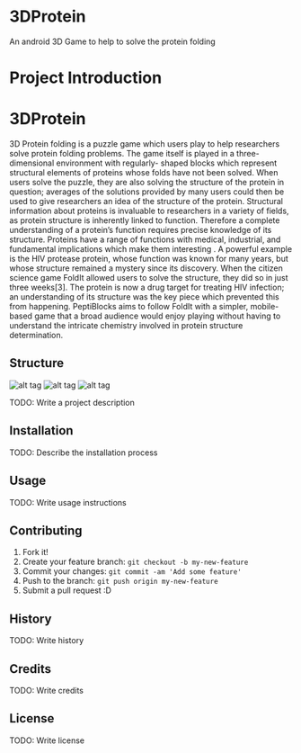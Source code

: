 # 3DProtein
An android 3D Game to help to solve the protein folding
# Project Introduction
# 3DProtein
3D Protein folding is a puzzle game which users play to help researchers solve protein folding problems. The game itself is played in a three-dimensional environment with regularly- shaped blocks which represent structural elements of proteins whose folds have not been solved. When users solve the puzzle, they are also solving the structure of the protein in question; averages of the solutions provided by many users could then be used to give researchers an idea of the structure of the protein. Structural information about proteins is invaluable to researchers in a variety of fields, as protein structure is inherently linked to function. Therefore a complete understanding of a protein’s function requires precise knowledge of its structure.
Proteins have a range of functions with medical, industrial, and fundamental implications which make them interesting . A powerful example is the HIV protease protein, whose function was known for many years, but whose structure remained a mystery since its discovery. When the citizen science game FoldIt allowed users to solve the structure, they did so in just three weeks[3]. The protein is now a drug target for treating HIV infection; an understanding of its structure was the key piece which prevented this from happening. PeptiBlocks aims to follow FoldIt with a simpler, mobile-based game that a broad audience would enjoy playing without having to understand the intricate chemistry involved in protein structure determination.

## Structure

![alt tag](https://raw.githubusercontent.com/hebe889900/3DProtein/master/demo/Block.png)
![alt tag](https://raw.githubusercontent.com/hebe889900/3DProtein/master/demo/Demo1.png)
![alt tag](https://raw.githubusercontent.com/hebe889900/3DProtein/master/demo/Demo2.png)

TODO: Write a project description

## Installation



TODO: Describe the installation process

## Usage

TODO: Write usage instructions

## Contributing

1. Fork it!
2. Create your feature branch: `git checkout -b my-new-feature`
3. Commit your changes: `git commit -am 'Add some feature'`
4. Push to the branch: `git push origin my-new-feature`
5. Submit a pull request :D

## History

TODO: Write history

## Credits

TODO: Write credits

## License

TODO: Write license
